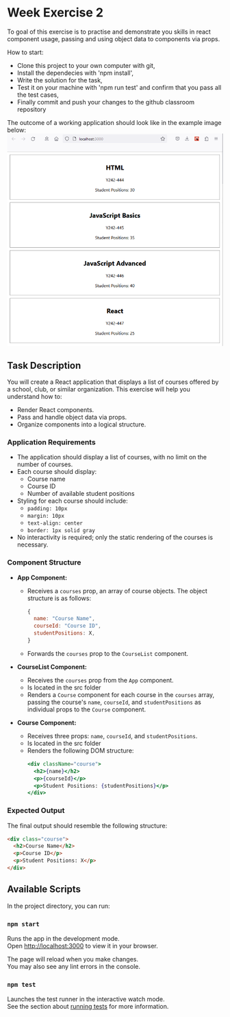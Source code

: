 # Week Exercise 2

To goal of this exercise is to practise and demonstrate you skills in react component usage, passing and using object data to components via props.

How to start:

- Clone this project to your own computer with git,
- Install the dependecies with 'npm install',
- Write the solution for the task,
- Test it on your machine with 'npm run test' and confirm that you pass all the test cases,
- Finally commit and push your changes to the github classroom repository

The outcome of a working application should look like in the example image below:
![Image of the application when completed](Example.png)

## Task Description

You will create a React application that displays a list of courses offered by a school, club, or similar organization. This exercise will help you understand how to:

- Render React components.
- Pass and handle object data via props.
- Organize components into a logical structure.

### Application Requirements

- The application should display a list of courses, with no limit on the number of courses.
- Each course should display:
  - Course name
  - Course ID
  - Number of available student positions
- Styling for each course should include:
  - `padding: 10px`
  - `margin: 10px`
  - `text-align: center`
  - `border: 1px solid gray`
- No interactivity is required; only the static rendering of the courses is necessary.

### Component Structure

- **App Component:**

  - Receives a `courses` prop, an array of course objects. The object structure is as follows:
    ```js
    {
      name: "Course Name",
      courseId: "Course ID",
      studentPositions: X,
    }
    ```
  - Forwards the `courses` prop to the `CourseList` component.

- **CourseList Component:**

  - Receives the `courses` prop from the `App` component.
  - Is located in the src folder
  - Renders a `Course` component for each course in the `courses` array, passing the course's `name`, `courseId`, and `studentPositions` as individual props to the `Course` component.

- **Course Component:**
  - Receives three props: `name`, `courseId`, and `studentPositions`.
  - Is located in the src folder
  - Renders the following DOM structure:
    ```jsx
    <div className="course">
      <h2>{name}</h2>
      <p>{courseId}</p>
      <p>Student Positions: {studentPositions}</p>
    </div>
    ```

### Expected Output

The final output should resemble the following structure:

```html
<div class="course">
  <h2>Course Name</h2>
  <p>Course ID</p>
  <p>Student Positions: X</p>
</div>
```

## Available Scripts

In the project directory, you can run:

### `npm start`

Runs the app in the development mode.\
Open [http://localhost:3000](http://localhost:3000) to view it in your browser.

The page will reload when you make changes.\
You may also see any lint errors in the console.

### `npm test`

Launches the test runner in the interactive watch mode.\
See the section about [running tests](https://facebook.github.io/create-react-app/docs/running-tests) for more information.
